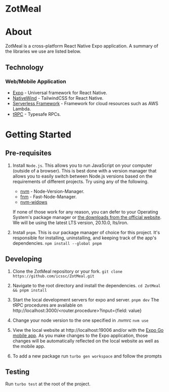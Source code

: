 # ZotMeal

# About

ZotMeal is a cross-platform React Native Expo application.
A summary of the libraries we use are listed below.

## Technology

### Web/Mobile Application

- [Expo](https://expo.dev) - Universal framework for React Native.
- [NativeWind](https://www.nativewind.dev) - TailwindCSS for React Native.
- [Serverless Framework](https://www.serverless.com/) - Framework for cloud resources such as AWS Lambda.
- [tRPC](https://trpc.io/) - Typesafe RPCs.

# Getting Started

## Pre-requisites

1. Install `Node.js`. This allows you to run JavaScript on your computer (outside of a browser).
   This is best done with a version manager that allows you to easily switch between
   Node.js versions based on the requirements of different projects.
   Try using any of the following.

   - [nvm](https://github.com/nvm-sh/nvm) - Node-Version-Manager.
   - [fnm](https://github.com/Schniz/fnm) - Fast-Node-Manager.
   - [nvm-widows](https://github.com/coreybutler/nvm-windows)

   If none of those work for any reason, you can defer to your Operating System's
   package manager or [the downloads from the official website](https://nodejs.org/en/download).
   We will be using the latest LTS version, 20.10.0, lts/iron.

2. Install `pnpm`. This is our package manager of choice for this project.
   It's responsible for installing, uninstalling, and keeping track of the app's dependencies.
   `npm install --global pnpm`

## Developing

1. Clone the ZotMeal repository or your fork.
   `git clone https://github.com/icssc/ZotMeal.git`

2. Navigate to the root directory and install the dependencies.
   `cd ZotMeal && pnpm install`

3. Start the local development servers for expo and server.
   `pnpm dev`
   The tRPC procedures are available on http://localhost:3000/<router.procedure\>?input={field: value}

4. Change your node version to the one specified in .nvmrc
   `nvm use`

5. View the local website at http://localhost:19006 and/or with the [Expo Go mobile app](https://expo.dev/client).
   As you make changes to the Expo application, those changes will be automatically
   reflected on the local website as well as the mobile app.
6. To add a new package run `turbo gen workspace` and follow the prompts

## Testing
Run `turbo test` at the root of the project.

